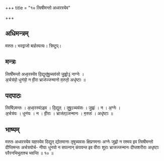 +++
title = "१० त्विषीमन्तो अध्वरस्येव"

+++
## अधिमन्त्रम्
मरुतः। भरद्वाजो बार्हस्पत्यः। त्रिष्टुप्।

## मन्त्रः
त्विषी॑मन्तो अध्व॒रस्ये॑व दि॒द्युत्तृ॑षु॒च्यव॑सो जु॒ह्वो॒३॒॑ नाग्नेः ।  
अ॒र्चत्र॑यो॒ धुन॑यो॒ न वी॒रा भ्राज॑ज्जन्मानो म॒रुतो॒ अधृ॑ष्टाः ॥

## पदपाठः
त्विषि॑ऽमन्तः । अ॒ध्व॒रस्य॑ऽइव । दि॒द्युत् । तृ॒षु॒ऽच्यव॑सः । जु॒ह्वः॑ । न । अ॒ग्नेः ।  
अ॒र्चत्र॑यः । धुन॑यः । न । वी॒राः । भ्राज॑त्ऽजन्मानः । म॒रुतः॑ । अधृ॑ष्टाः ॥

## भाष्यम्
मरुतः अध्वरस्येव यज्ञस्येव दिद्युत् द्योतमानाः तृषुच्यवसः क्षिप्रगमनाः अग्नेः जुह्वो न रश्मय इव त्विषीमन्तो दीप्तिमन्तः अर्चत्रयोर्च- नीयाः धुनयो न सपत्नान् कंपयन्त इव वीराः शूराः भ्राजज्जन्मानः दीप्तशरीराः अधृष्टाः परैरनभिभूताश्च भवन्ति ॥ १० ॥